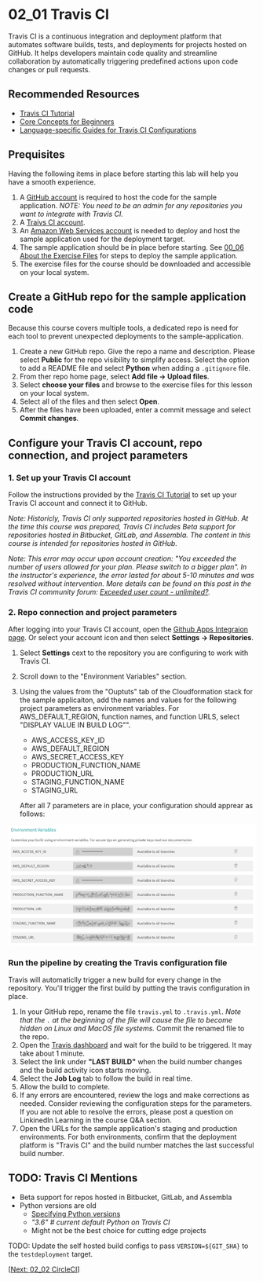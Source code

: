 # 02_01 Travis CI
Travis CI is a continuous integration and deployment platform that automates software builds, tests, and deployments for projects hosted on GitHub. It helps developers maintain code quality and streamline collaboration by automatically triggering predefined actions upon code changes or pull requests.

## Recommended Resources
- [Travis CI Tutorial](https://docs.travis-ci.com/user/tutorial/)
- [Core Concepts for Beginners](https://docs.travis-ci.com/user/for-beginners/)
- [Language-specific Guides for Travis CI Configurations](https://docs.travis-ci.com/user/language-specific/)


## Prequisites
Having the following items in place before starting this lab will help you have a smooth experience.

1. A [GitHub account](https://github.com/join) is required to host the code for the sample application. *NOTE: You need to be an admin for any repositories you want to integrate with Travis CI.*
2. A [Traivs CI account](https://app.travis-ci.com/signup).
3. An [Amazon Web Services account](https://aws.amazon.com/free) is needed to deploy and host the sample application used for the deployment target.
4. The sample application should be in place before starting.  See [00_06 About the Exercise Files](../../ch0_introduction/00_06_about_the_exercise_files/README.md) for steps to deploy the sample application.
5. The exercise files for the course should be downloaded and accessible on your local system.

## Create a GitHub repo for the sample application code
Because this course covers multiple tools, a dedicated repo is need for each tool to prevent unexpected deployments to the sample-application.

1. Create a new GitHub repo. Give the repo a name and description.  Please select **Public** for the repo visibility to simplify access.  Select the option to add a README file and select **Python** when adding a `.gitignore` file.
2. From ther repo home page, select **Add file -> Upload files**.
3. Select **choose your files** and browse to the exercise files for this lesson on your local system.
4. Select all of the files and then select **Open**.
5. After the files have been uploaded, enter a commit message and select **Commit changes**.

## Configure your Travis CI account, repo connection, and project parameters

### 1. Set up your Travis CI account
Follow the instructions provided by the [Travis CI Tutorial](https://docs.travis-ci.com/user/tutorial/) to set up your Travis CI account and connect it to GitHub.

*Note: Historicly, Travis CI only supported repositories hosted in GitHub.  At the time this course was prepared, Travis CI includes Beta support for repositories hosted in Bitbucket, GitLab, and Assembla.  The content in this course is intended for repositories hosted in GitHub.*

*Note:  This error may occur upon account creation: "You exceeded the number of users allowed for your plan. Please switch to a bigger plan".  In the instructor's experience, the error lasted for about 5-10 minutes and was resolved without intervention.  More details can be found on this post in the Travis CI community forum: [Exceeded user count - unlimited?](https://travis-ci.community/t/exceeded-user-count-unlimited/10484/16).*

### 2. Repo connection and project parameters
After logging into your Travis CI account, open the [Github Apps Integraion page](https://app.travis-ci.com/account/repositories).  Or select your account icon and then select **Settings -> Repositories**.

1. Select **Settings** cext to the repository you are configuring to work with Travis CI.
2. Scroll down to the "Environment Variables" section.
3. Using the values from the "Ouptuts" tab of the Cloudformation stack for the sample applicaiton,  add the names and values for the following project parameters as environment variables.  For AWS_DEFAULT_REGION, function names, and function URLS, select "DISPLAY VALUE IN BUILD LOG"".

   - AWS_ACCESS_KEY_ID
   - AWS_DEFAULT_REGION
   - AWS_SECRET_ACCESS_KEY
   - PRODUCTION_FUNCTION_NAME
   - PRODUCTION_URL
   - STAGING_FUNCTION_NAME
   - STAGING_URL
   
   After all 7 parameters are in place, your configuration should apprear as follows:

![Travis Environment Variables](Travis-Environment-Variables-SCR-20230916-shdl.png)

### Run the pipeline by creating the Travis configuration file
Travis will automaticlly trigger a new build for every change in the repository.  You'll trigger the first build by putting the travis configuration in place.

1. In your GitHub repo, rename the file `travis.yml` to `.travis.yml`. *Note that the `.` at the beginning of the file will cause the file to become hidden on Linux and MacOS file systems.*  Commit the renamed file to the repo.
2. Open the [Travis dashboard](https://app.travis-ci.com/dashboard) and wait for the build to be triggered.  It may take about 1 minute.
3. Select the link under **"LAST BUILD"** when the build number changes and the build activity icon starts moving.
4. Select the **Job Log** tab to follow the build in real time.
5. Allow the build to complete.
6. If any errors are encountered, review the logs and make corrections as needed.  Consider reviewing the configuration steps for the parameters.  If you are not able to resolve the errors, please post a question on LinkinedIn Learning in the course Q&A section.
7. Open the URLs for the sample application's staging and production environments.  For both environments, confirm that the deployment platform is "Travis CI" and the build number matches the last successful build number.

## TODO: Travis CI Mentions
- Beta support for repos hosted in Bitbucket, GitLab, and Assembla
- Python versions are old
  - [Specifying Python versions](https://docs.travis-ci.com/user/languages/python/#specifying-python-versions)
  - *"3.6"      # current default Python on Travis CI*
  - Might not be the best choice for cutting edge projects


TODO: Update the self hosted build configs to pass `VERSION=${GIT_SHA}` to the `testdeployment` target.

[[Next: 02_02 CircleCI](../02_02_circleci/README.md)]
